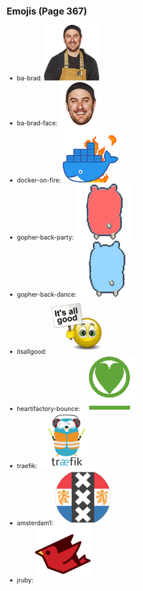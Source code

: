 
## Emojis (Page 367)

* ba-brad: ![ba-brad](output/ba-brad.png)
* ba-brad-face: ![ba-brad-face](output/ba-brad-face.png)
* docker-on-fire: ![docker-on-fire](output/docker-on-fire.gif)
* gopher-back-party: ![gopher-back-party](output/gopher-back-party.gif)
* gopher-back-dance: ![gopher-back-dance](output/gopher-back-dance.gif)
* itsallgood: ![itsallgood](output/itsallgood.gif)
* heartifactory-bounce: ![heartifactory-bounce](output/heartifactory-bounce.gif)
* traefik: ![traefik](output/traefik.png)
* amsterdam1: ![amsterdam1](output/amsterdam1.png)
* jruby: ![jruby](output/jruby.png)
